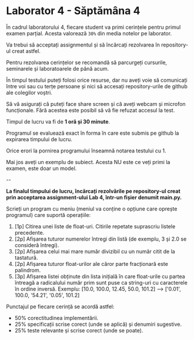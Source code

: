 # Laborator 4 - Săptămâna 4

În cadrul laboratorului 4, fiecare student va primi cerințele pentru primul examen parțial. Acesta valorează `30%` din media notelor pe laborator. 

Va trebui să acceptați assignmentul și să încărcați rezolvarea în repository-ul creat astfel.

Pentru rezolvarea cerințelor se recomandă să parcurgeți cursurile, seminarele și laboratoarele de până acum.

În timpul testului puteți folosi orice resurse, dar nu aveți voie să comunicați între voi sau cu terțe persoane și nici să accesați repository-urile de github ale colegilor voștri. 

Să vă asigurați că puteți face share screen și că aveți webcam și microfon funcționale. Fără acestea este posibil să vă fie refuzat accesul la test.

Timpul de lucru va fi de **1 oră și 30 minute**.

Programul se evaluează exact în forma în care este submis pe github la expirarea timpului de lucru.

Orice erori la pornirea programului înseamnă notarea testului cu 1.

Mai jos aveți un exemplu de subiect. Acesta NU este ce veți primi la examen, este doar un model.

--

**La finalul timpului de lucru, încărcați rezolvările pe repository-ul creat prin acceptarea assignment-ului Lab 4, într-un fișier denumit main.py.**

Scrieți un program cu meniu (meniul va conține o opțiune care oprește programul) care suportă operațiile:
1. [1p] Citirea unei liste de float-uri. Citirile repetate suprascriu listele precedente.
2. [2p] Afișarea tuturor numerelor întregi din listă (de exemplu, 3 și 2.0 se consideră întregi).
3. [2p] Afișarea celui mai mare număr divizibil cu un număr citit de la tastatură.
4. [2p] Afișarea tuturor float-urilor ale căror parte fracționară este palindrom.
5. [3p] Afișarea listei obținute din lista inițială în care float-urile cu partea întreagă a radicalului număr prim sunt puse ca string-uri cu caracterele în ordine inversă. 
Exemplu: 
[10.0, 100.0, 12.45, 50.0, 101.2] --> ['0.01', 100.0, '54.21', '0.05', 101.2]

Punctajul pe fiecare cerință se acordă astfel:
-	50% corectitudinea implementării.
-	25% specificații scrise corect (unde se aplică) și denumiri sugestive.
-	25% teste relevante și scrise corect (unde se poate).
